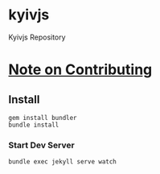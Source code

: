 kyivjs
======

Kyivjs Repository

[Note on Contributing](CONTRIBUTING.md)
============


## Install

```
gem install bundler
bundle install
```

### Start Dev Server

```
bundle exec jekyll serve watch
```

